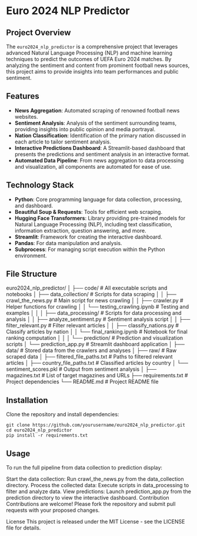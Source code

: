 # Euro 2024 NLP Predictor

## Project Overview
The `euro2024_nlp_predictor` is a comprehensive project that leverages advanced Natural Language Processing (NLP) and machine learning techniques to predict the outcomes of UEFA Euro 2024 matches. By analyzing the sentiment and content from prominent football news sources, this project aims to provide insights into team performances and public sentiment.

## Features
- **News Aggregation**: Automated scraping of renowned football news websites.
- **Sentiment Analysis**: Analysis of the sentiment surrounding teams, providing insights into public opinion and media portrayal.
- **Nation Classification**: Identification of the primary nation discussed in each article to tailor sentiment analysis.
- **Interactive Predictions Dashboard**: A Streamlit-based dashboard that presents the predictions and sentiment analysis in an interactive format.
- **Automated Data Pipeline**: From news aggregation to data processing and visualization, all components are automated for ease of use.

## Technology Stack
- **Python**: Core programming language for data collection, processing, and dashboard.
- **Beautiful Soup & Requests**: Tools for efficient web scraping.
- **Hugging Face Transformers**: Library providing pre-trained models for Natural Language Processing (NLP), including text classification, information extraction, question answering, and more.
- **Streamlit**: Framework for creating the interactive dashboard.
- **Pandas**: For data manipulation and analysis.
- **Subprocess**: For managing script execution within the Python environment.


## File Structure
euro2024_nlp_predictor/
│
├── code/ # All executable scripts and notebooks
│ ├── data_collection/ # Scripts for data scraping
│ │ ├── crawl_the_news.py # Main script for news crawling
│ │ ├── crawler.py # Helper functions for crawling
│ │ └── testing_crawling.ipynb # Testing and examples
│ │
│ ├── data_processing/ # Scripts for data processing and analysis
│ │ ├── analyze_sentiment.py # Sentiment analysis script
│ │ ├── filter_relevant.py # Filter relevant articles
│ │ ├── classify_nations.py # Classify articles by nation
│ │ └── final_ranking.ipynb # Notebook for final ranking computation
│ │
│ └── prediction/ # Prediction and visualization scripts
│ └── prediction_app.py # Streamlit dashboard application
│
├── data/ # Stored data from the crawlers and analyses
│ ├── raw/ # Raw scraped data
│ ├── filtered_file_paths.txt # Paths to filtered relevant articles
│ ├── country_file_paths.txt # Classified articles by country
│ └── sentiment_scores.pkl # Output from sentiment analysis
│
├── magazines.txt # List of target magazines and URLs
├── requirements.txt # Project dependencies
└── README.md # Project README file

## Installation
Clone the repository and install dependencies:
```
git clone https://github.com/yourusername/euro2024_nlp_predictor.git
cd euro2024_nlp_predictor
pip install -r requirements.txt
```

## Usage
To run the full pipeline from data collection to prediction display:

Start the data collection: Run crawl_the_news.py from the data_collection directory.
Process the collected data: Execute scripts in data_processing to filter and analyze data.
View predictions: Launch prediction_app.py from the prediction directory to view the interactive dashboard.
Contribution
Contributions are welcome! Please fork the repository and submit pull requests with your proposed changes.

License
This project is released under the MIT License - see the LICENSE file for details.
